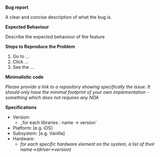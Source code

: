 **Bug report**

A clear and concise description of what the bug is.


**Expected Behaviour**

Describe the expected behaviour of the feature

**Steps to Reproduce the Problem**

  1. Go to ...
  2. Click ...
  3. See the ...

**Minimalistic code**

_Please provide a link to a repository showing specifically the issue. It should only have the minimal footprint of your own implementation - something which does not requires any NDA_

**Specifications**

  - Version:
    - _for each libraries : name -> version`
  - Platform: [e.g. iOS]
  - Subsystem: [e.g. Vanilla]
  - Hardware:
    - _for each specific hardware element on the system, a list of their name->(driver->version)_
